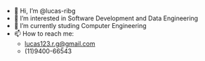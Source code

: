 - 👋 Hi, I’m @lucas-ribg
- 👀 I’m interested in Software Development and Data Engineering
- 🌱 I’m currently studing Computer Engineering
- 📫 How to reach me:
  - lucas123.r.g@gmail.com
  - (11)9400-66543
